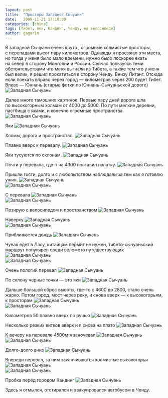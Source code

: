 ```yaml
---
layout: post
title:  "Просторы Западной Сычуани"
date:   2009-11-21 17:10:00
categories: [china]
tags: [Тибет, яки, Кандинг, Ченду, на велосипеде]
author: gagarin
---
```



В&#160;западной Сычуани очень круто , огромные холмистые просторы, с&#160;перепадами высот пару километров. Однажды я&#160;проезжал эти места, но&#160;тогда у&#160;меня было мало времени, нужно было поскорее ехать на&#160;север в&#160;сторону Монголии и&#160;России. Сейчас пользуясь теми обстоятельствами что меня выгнали из&#160;Тибета, а&#160;также тем что у&#160;меня был велик, я&#160;решил прокатиться в&#160;сторону Ченду.
Внизу Литанг. Отсюда если поехать вправо через город&#160;&#8212; километров через 200 будет Тибет. Влево&#160;&#8212; Юннань (старые фотки по&#160;Юннань-Сычуаньской дороге)
![Западная Сычуань](zapadnaya-sychuan'.jpg)   

Далее много тамошних картинок. Первые пару дней дорога шла по&#160;высокогорным холмам от&#160;4000 до&#160;5000. По&#160;пути мелкие деревни, пастбища с&#160;яками, и&#160;конечно огромные пространства.
![Западная Сычуань](zapadnaya-sychuan'-2.jpg)   

Яки
![Западная Сычуань](zapadnaya-sychuan'-3.jpg)   

Холмы, дорога и&#160;пространство.
![Западная Сычуань](zapadnaya-sychuan'-4.jpg)   

Плавно вверх к&#160;перевалу.
![Западная Сычуань](zapadnaya-sychuan'-5.jpg)   

Яки тусуются по&#160;склонам.
![Западная Сычуань](zapadnaya-sychuan'-6.jpg)   

Почти у&#160;перевала, где-т на&#160;4300 поставил палатку.
![Западная Сычуань](zapadnaya-sychuan'-7.jpg)   

Пришли гости, долго и&#160;с&#160;любопытством наблюдали за&#160;тем как я&#160;готовлю ужин.
![Западная Сычуань](zapadnaya-sychuan'-8.jpg)   
![Западная Сычуань](zapadnaya-sychuan'-9.jpg)   

С&#160;перевала
![Западная Сычуань](zapadnaya-sychuan'-10.jpg)   
![Западная Сычуань](zapadnaya-sychuan'-11.jpg)   

Позирую с&#160;велосипедом и&#160;пространством
![Западная Сычуань](zapadnaya-sychuan'-12.jpg)   

Наверху
![Западная Сычуань](zapadnaya-sychuan'-13.jpg)   
![Западная Сычуань](zapadnaya-sychuan'-14.jpg)   

Приближается дождь
![Западная Сычуань](zapadnaya-sychuan'-15.jpg)   

Чувак едет в&#160;Ласу, китайцам пермит не&#160;нужен, тибето-сычуаньский маршрут популярен среди веломото путешествующих
![Западная Сычуань](zapadnaya-sychuan'-16.jpg)   
![Западная Сычуань](zapadnaya-sychuan'-17.jpg)   

Очень пологий перевал
![Западная Сычуань](zapadnaya-sychuan'-18.jpg)   

По&#160;склону черные точки&#160;&#8212; это яки
![Западная Сычуань](zapadnaya-sychuan'-19.jpg)   

Дальше большой сброс высоты, где-то с&#160;4600 до&#160;2800, стало очень жарко. Потом город, мост через реку, и&#160;снова вверх&#160;&#8212; к&#160;высокогорьям, к&#160;просторам
![Западная Сычуань](zapadnaya-sychuan'-20.jpg)   
![Западная Сычуань](zapadnaya-sychuan'-21.jpg)   

Километров 50&#160;плавно вверх по&#160;ручью
![Западная Сычуань](zapadnaya-sychuan'-22.jpg)   

Несколько резких витков вверх и&#160;я&#160;снова на&#160;плато
![Западная Сычуань](zapadnaya-sychuan'-23.jpg)   

К&#160;вечеру на&#160;перевале 4500м я&#160;заночевал
![Западная Сычуань](zapadnaya-sychuan'-24.jpg)   
![Западная Сычуань](zapadnaya-sychuan'-25.jpg)   

Долго-долго вниз
![Западная Сычуань](zapadnaya-sychuan'-26.jpg)   

Впереди перевал, за&#160;ним заканчиваются холмистые высокогорья
![Западная Сычуань](zapadnaya-sychuan'-27.jpg)   
![Западная Сычуань](zapadnaya-sychuan'-28.jpg)   

Пробка перед городом Кандинг
![Западная Сычуань](zapadnaya-sychuan'-29.jpg)   

Здесь я отмылся, отстирался и эвакуировался автобусом в Ченду.
